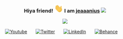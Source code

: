 <h3 align="center">
  Hiya friend!
  <img src="https://raw.githubusercontent.com/ABSphreak/ABSphreak/master/gifs/Hi.gif" width="28">
  I am <a href="https://github.com/jeaaanius">jeaaanius</a>
  <img height="28px" src="https://emojis.slackmojis.com/emojis/images/1531849430/4246/blob-sunglasses.gif?1531849430">
</h3>

<!-- Typing SVG by DenverCoder1 - https://github.com/DenverCoder1/readme-typing-svg -->

<p align="center">
  <a href="https://github.com/DenverCoder1/readme-typing-svg"><img src="https://readme-typing-svg.herokuapp.com/?lines=Front-End%20Developer;Web%20Designer;UI%2FUX%20Designer;Software%20Engineer;Data%20Science%20Enthusiast&font=Fira%20Code&center=true&width=440&height=45&color=F7B1D1&vCenter=true&size=22"></a>
</p>

<!-- Social icons section -->
<p align="center">
  <a href="https://www.youtube.com/c/DisguisedPhoenix"><img width="32px" alt="Youtube" title="Youtube" src="https://imgur.com/a/zSxTe3Q"/></a>
  &#8287;&#8287;&#8287;&#8287;&#8287;
  <a href="https://twitter.com/jean_codes"><img width="32px" alt="Twitter" title="Twitter" src="https://i.imgur.com/OXZM1L6.png"/></a>
  &#8287;&#8287;&#8287;&#8287;&#8287;
  <!--<a href="https://discord.gg/fPrdqh3Zfu" alt="Discord"><img width="32px" src="https://i.imgur.com/OViZO8J.png"/></a>
  &#8287;&#8287;&#8287;&#8287;&#8287;-->
  <a href="https://linkedin/in/jeaaanius"><img width="32px" alt="LinkedIn" title="DenverCoder1 Dev.to" src="https://i.imgur.com/mVm29vK.png"></a>
  &#8287;&#8287;&#8287;&#8287;&#8287;
  <a href="https://behance.net/jeaaanius"><img width="32px" alt="Behance" title="Buy me a coffee" src="https://i.imgur.com/PpLeD3K.png"/></a>
  &#8287;&#8287;&#8287;&#8287;&#8287;
</p>

<br/>

<!--
**jeaaanius/jeaaanius** is a ✨ _special_ ✨ repository because its `README.md` (this file) appears on your GitHub profile.

Here are some ideas to get you started:

- 🔭 I’m currently working on ...
- 🌱 I’m currently learning ...
- 👯 I’m looking to collaborate on ...
- 🤔 I’m looking for help with ...
- 💬 Ask me about ...
- 📫 How to reach me: ...
- 😄 Pronouns: ...
- ⚡ Fun fact: ...
-->
